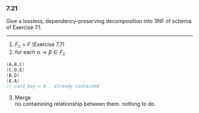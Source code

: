 ### 7.21
Give a lossless, dependency-preserving decomposition into 3NF of schema of Exercise 7.1.

---

1. $F_c = F$ (Exercise 7.7)
2. for each $\alpha \rightarrow \beta \in F_c$

```C
(A,B,C)
(C,D,E)
(B,D)
(E,A)
// cand_key = A , already contained
```
3. Merge<br>
no containining relationship between them. nothing to do.